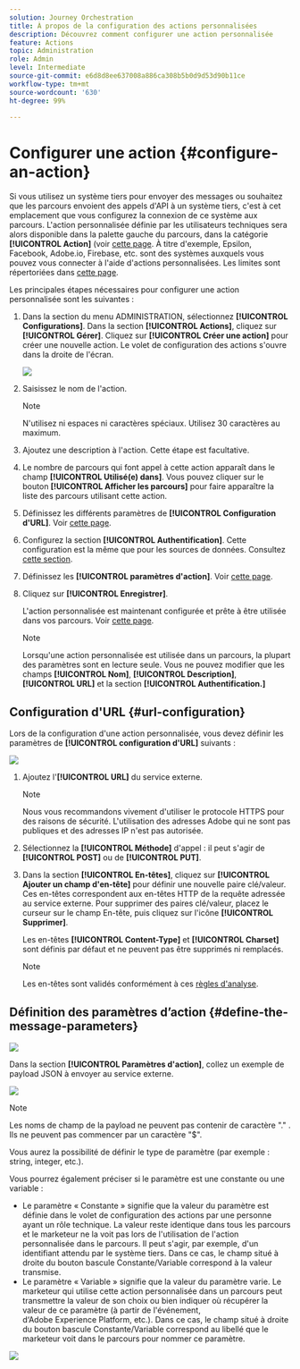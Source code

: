 ```yaml
---
solution: Journey Orchestration
title: À propos de la configuration des actions personnalisées
description: Découvrez comment configurer une action personnalisée
feature: Actions
topic: Administration
role: Admin
level: Intermediate
source-git-commit: e6d8d8ee637008a886ca308b5b0d9d53d90b11ce
workflow-type: tm+mt
source-wordcount: '630'
ht-degree: 99%

---
```


# Configurer une action {#configure-an-action}

Si vous utilisez un système tiers pour envoyer des messages ou souhaitez que les parcours envoient des appels d&#39;API à un système tiers, c&#39;est à cet emplacement que vous configurez la connexion de ce système aux parcours. L&#39;action personnalisée définie par les utilisateurs techniques sera alors disponible dans la palette gauche du parcours, dans la catégorie **[!UICONTROL Action]** (voir [cette page](../building-journeys/about-journey-activities.md#action-activities). À titre d&#39;exemple, Epsilon, Facebook, Adobe.io, Firebase, etc. sont des systèmes auxquels vous pouvez vous connecter à l&#39;aide d&#39;actions personnalisées.
Les limites sont répertoriées dans [cette page](../building-journeys/limitations.md).

Les principales étapes nécessaires pour configurer une action personnalisée sont les suivantes :

1. Dans la section du menu ADMINISTRATION, sélectionnez **[!UICONTROL Configurations]**. Dans la section **[!UICONTROL Actions]**, cliquez sur **[!UICONTROL Gérer]**. Cliquez sur **[!UICONTROL Créer une action]** pour créer une nouvelle action. Le volet de configuration des actions s&#39;ouvre dans la droite de l&#39;écran.

   ![](../assets/custom2.png)

1. Saisissez le nom de l&#39;action.

   >[!NOTE]
   >
   >N&#39;utilisez ni espaces ni caractères spéciaux. Utilisez 30 caractères au maximum.

1. Ajoutez une description à l&#39;action. Cette étape est facultative.
1. Le nombre de parcours qui font appel à cette action apparaît dans le champ **[!UICONTROL Utilisé(e) dans]**. Vous pouvez cliquer sur le bouton **[!UICONTROL Afficher les parcours]** pour faire apparaître la liste des parcours utilisant cette action.
1. Définissez les différents paramètres de **[!UICONTROL Configuration d&#39;URL]**. Voir [cette page](../action/about-custom-action-configuration.md#url-configuration).
1. Configurez la section **[!UICONTROL Authentification]**. Cette configuration est la même que pour les sources de données.  Consultez [cette section](../datasource/external-data-sources.md#section_wjp_nl5_nhb).
1. Définissez les **[!UICONTROL paramètres d&#39;action]**. Voir [cette page](../action/about-custom-action-configuration.md#define-the-message-parameters).
1. Cliquez sur **[!UICONTROL Enregistrer]**.

   L&#39;action personnalisée est maintenant configurée et prête à être utilisée dans vos parcours. Voir [cette page](../building-journeys/about-journey-activities.md#action-activities).

   >[!NOTE]
   >
   >Lorsqu&#39;une action personnalisée est utilisée dans un parcours, la plupart des paramètres sont en lecture seule. Vous ne pouvez modifier que les champs **[!UICONTROL Nom]**, **[!UICONTROL Description]**, **[!UICONTROL URL]** et la section **[!UICONTROL Authentification.]**

## Configuration d&#39;URL {#url-configuration}

Lors de la configuration d&#39;une action personnalisée, vous devez définir les paramètres de **[!UICONTROL configuration d&#39;URL]** suivants :

![](../assets/journeyurlconfiguration.png)

1. Ajoutez l&#39;**[!UICONTROL URL]** du service externe.

   >[!NOTE]
   >
   >Nous vous recommandons vivement d&#39;utiliser le protocole HTTPS pour des raisons de sécurité. L&#39;utilisation des adresses Adobe qui ne sont pas publiques et des adresses IP n&#39;est pas autorisée.

1. Sélectionnez la **[!UICONTROL Méthode]** d&#39;appel : il peut s&#39;agir de **[!UICONTROL POST]** ou de **[!UICONTROL PUT]**.
1. Dans la section **[!UICONTROL En-têtes]**, cliquez sur **[!UICONTROL Ajouter un champ d&#39;en-tête]** pour définir une nouvelle paire clé/valeur. Ces en-têtes correspondent aux en-têtes HTTP de la requête adressée au service externe. Pour supprimer des paires clé/valeur, placez le curseur sur le champ En-tête, puis cliquez sur l&#39;icône **[!UICONTROL Supprimer]**.

   Les en-têtes **[!UICONTROL Content-Type]** et **[!UICONTROL Charset]** sont définis par défaut et ne peuvent pas être supprimés ni remplacés.

   >[!NOTE]
   >
   >Les en-têtes sont validés conformément à ces [règles d&#39;analyse](https://tools.ietf.org/html/rfc7230#section-3.2.4).

## Définition des paramètres d’action {#define-the-message-parameters}

![](../assets/messageparameterssection.png)

Dans la section **[!UICONTROL Paramètres d&#39;action]**, collez un exemple de payload JSON à envoyer au service externe.

![](../assets/customactionpayloadmessage.png)

>[!NOTE]
>
>Les noms de champ de la payload ne peuvent pas contenir de caractère &quot;.&quot; . Ils ne peuvent pas commencer par un caractère &quot;$&quot;.

Vous aurez la possibilité de définir le type de paramètre (par exemple : string, integer, etc.).

Vous pourrez également préciser si le paramètre est une constante ou une variable :

* Le paramètre « Constante » signifie que la valeur du paramètre est définie dans le volet de configuration des actions par une personne ayant un rôle technique. La valeur reste identique dans tous les parcours et le marketeur ne la voit pas lors de l&#39;utilisation de l&#39;action personnalisée dans le parcours. Il peut s&#39;agir, par exemple, d&#39;un identifiant attendu par le système tiers. Dans ce cas, le champ situé à droite du bouton bascule Constante/Variable correspond à la valeur transmise.
* Le paramètre « Variable » signifie que la valeur du paramètre varie. Le marketeur qui utilise cette action personnalisée dans un parcours peut transmettre la valeur de son choix ou bien indiquer où récupérer la valeur de ce paramètre (à partir de l&#39;événement, d‘Adobe Experience Platform, etc.). Dans ce cas, le champ situé à droite du bouton bascule Constante/Variable correspond au libellé que le marketeur voit dans le parcours pour nommer ce paramètre.

![](../assets/customactionpayloadmessage2.png)

